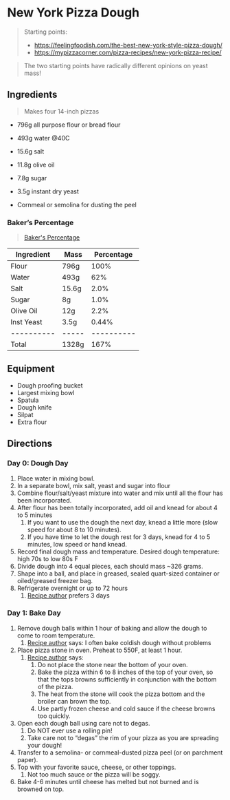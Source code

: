 # New York Pizza Dough

> Starting points: 
> - https://feelingfoodish.com/the-best-new-york-style-pizza-dough/
> - https://mypizzacorner.com/pizza-recipes/new-york-pizza-recipe/

> The two starting points have radically different opinions on yeast mass!

## Ingredients

> Makes four 14-inch pizzas

- 796g all purpose flour or bread flour
- 493g water @40C
- 15.6g salt 
- 11.8g olive oil
- 7.8g sugar
- 3.5g instant dry yeast

- Cornmeal or semolina for dusting the peel

### Baker’s Percentage
> [Baker's Percentage](https://www.kingarthurbaking.com/pro/reference/bakers-percentage)

| Ingredient | Mass  | Percentage |
| ---------- | ----- | ---------- |
| Flour      | 796g  | 100%       |
| Water      | 493g  | 62%        |
| Salt       | 15.6g | 2.0%       |
| Sugar      | 8g    | 1.0%       |
| Olive Oil  | 12g   | 2.2%       |
| Inst Yeast | 3.5g  | 0.44%      |
| ---------- | ----- | ---------- |
| Total      | 1328g | 167%       |

## Equipment
- Dough proofing bucket
- Largest mixing bowl
- Spatula
- Dough knife
- Silpat
- Extra flour

## Directions

### Day 0: Dough Day

1. Place water in mixing bowl.
2. In a separate bowl, mix salt, yeast and sugar into flour
3. Combine flour/salt/yeast mixture into water and mix until all the flour has been incorporated.
4. After flour has been totally incorporated, add oil and knead for about 4 to 5 minutes
    1. If you want to use the dough the next day, knead a little more (slow speed for about 8 to 10 minutes).
    2. If you have time to let the dough rest for 3 days, knead for 4 to 5 minutes, low speed or hand knead.
5. Record final dough mass and temperature. Desired dough temperature: high 70s to low 80s F
6. Divide dough into 4 equal pieces, each should mass ~326 grams.
7. Shape into a ball, and place in greased, sealed quart-sized container or oiled/greased freezer bag.
8. Refrigerate overnight or up to 72 hours 
    1. [Recipe author](https://feelingfoodish.com/the-best-new-york-style-pizza-dough/) prefers 3 days

### Day 1: Bake Day

1. Remove dough balls within 1 hour of baking and allow the dough to come to room temperature. 
    1. [Recipe author](https://feelingfoodish.com/the-best-new-york-style-pizza-dough/) says: I often bake coldish dough without problems
2. Place pizza stone in oven. Preheat to 550F, at least 1 hour.
    1. [Recipe author](https://feelingfoodish.com/the-best-new-york-style-pizza-dough/) says:
        1. Do not place the stone near the bottom of your oven.
        2. Bake the pizza within 6 to 8 inches of the top of your oven, so that the tops browns sufficiently in conjunction with the bottom of the pizza.
        3. The heat from the stone will cook the pizza bottom and the broiler can brown the top.
        4. Use partly frozen cheese and cold sauce if the cheese browns too quickly.
3. Open each dough ball using care not to degas.
    1. Do NOT ever use a rolling pin!
    2. Take care not to “degas” the rim of your pizza as you are spreading your dough!
4. Transfer to a semolina- or cornmeal-dusted pizza peel (or on parchment paper).
5. Top with your favorite sauce, cheese, or other toppings.
    1. Not too much sauce or the pizza will be soggy.
6. Bake 4-6 minutes until cheese has melted but not burned and is browned on top.
